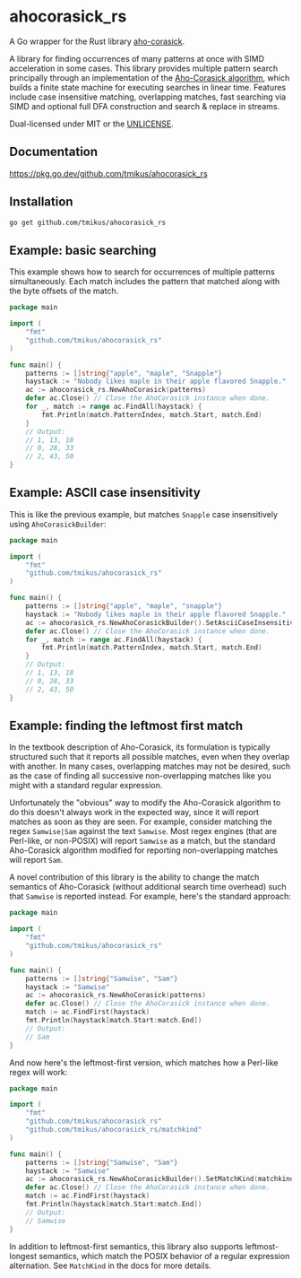 # ahocorasick_rs

A Go wrapper for the Rust library [aho-corasick](https://github.com/BurntSushi/aho-corasick).

A library for finding occurrences of many patterns at once with SIMD acceleration in some cases. 
This library provides multiple pattern search principally through an implementation of the [Aho-Corasick algorithm](https://en.wikipedia.org/wiki/Aho%E2%80%93Corasick_algorithm),
which builds a finite state machine for executing searches in linear time. Features include case insensitive matching,
overlapping matches, fast searching via SIMD and optional full DFA construction and search & replace in streams.

Dual-licensed under MIT or the [UNLICENSE](https://unlicense.org/).

## Documentation

https://pkg.go.dev/github.com/tmikus/ahocorasick_rs

## Installation

```bash
go get github.com/tmikus/ahocorasick_rs
```

## Example: basic searching

This example shows how to search for occurrences of multiple patterns simultaneously. Each match includes the pattern 
that matched along with the byte offsets of the match.

```go
package main

import (
    "fmt"
    "github.com/tmikus/ahocorasick_rs"
)

func main() {
    patterns := []string{"apple", "maple", "Snapple"}
	haystack := "Nobody likes maple in their apple flavored Snapple."
	ac := ahocorasick_rs.NewAhoCorasick(patterns)
	defer ac.Close() // Close the AhoCorasick instance when done.
	for _, match := range ac.FindAll(haystack) {
        fmt.Println(match.PatternIndex, match.Start, match.End)
    } 
    // Output: 
    // 1, 13, 18 
    // 0, 28, 33 
    // 2, 43, 50
}
```

## Example: ASCII case insensitivity

This is like the previous example, but matches `Snapple` case insensitively using `AhoCorasickBuilder`:

```go
package main

import (
	"fmt"
	"github.com/tmikus/ahocorasick_rs"
)

func main() {
	patterns := []string{"apple", "maple", "snapple"}
	haystack := "Nobody likes maple in their apple flavored Snapple."
	ac := ahocorasick_rs.NewAhoCorasickBuilder().SetAsciiCaseInsensitive(true).Build(patterns)
	defer ac.Close() // Close the AhoCorasick instance when done.
	for _, match := range ac.FindAll(haystack) {
		fmt.Println(match.PatternIndex, match.Start, match.End)
	}
	// Output: 
	// 1, 13, 18 
	// 0, 28, 33 
	// 2, 43, 50
}
```

## Example: finding the leftmost first match

In the textbook description of Aho-Corasick, its formulation is typically
structured such that it reports all possible matches, even when they overlap
with another. In many cases, overlapping matches may not be desired, such as
the case of finding all successive non-overlapping matches like you might with
a standard regular expression.

Unfortunately the "obvious" way to modify the Aho-Corasick algorithm to do
this doesn't always work in the expected way, since it will report matches as
soon as they are seen. For example, consider matching the regex `Samwise|Sam`
against the text `Samwise`. Most regex engines (that are Perl-like, or
non-POSIX) will report `Samwise` as a match, but the standard Aho-Corasick
algorithm modified for reporting non-overlapping matches will report `Sam`.

A novel contribution of this library is the ability to change the match
semantics of Aho-Corasick (without additional search time overhead) such that
`Samwise` is reported instead. For example, here's the standard approach:

```go
package main

import (
    "fmt"
    "github.com/tmikus/ahocorasick_rs"
)

func main() {
    patterns := []string{"Samwise", "Sam"}
    haystack := "Samwise"
    ac := ahocorasick_rs.NewAhoCorasick(patterns)
    defer ac.Close() // Close the AhoCorasick instance when done.
    match := ac.FindFirst(haystack)
    fmt.Println(haystack[match.Start:match.End]) 
    // Output: 
    // Sam
}
```

And now here's the leftmost-first version, which matches how a Perl-like
regex will work:

```go
package main

import (
    "fmt"
    "github.com/tmikus/ahocorasick_rs"
    "github.com/tmikus/ahocorasick_rs/matchkind"
)

func main() {
    patterns := []string{"Samwise", "Sam"}
    haystack := "Samwise"
    ac := ahocorasick_rs.NewAhoCorasickBuilder().SetMatchKind(matchkind.LeftMostFirst).Build(patterns)
    defer ac.Close() // Close the AhoCorasick instance when done.
    match := ac.FindFirst(haystack)
    fmt.Println(haystack[match.Start:match.End]) 
    // Output: 
    // Samwise
}
```

In addition to leftmost-first semantics, this library also supports
leftmost-longest semantics, which match the POSIX behavior of a regular
expression alternation. See `MatchKind` in the docs for more details.